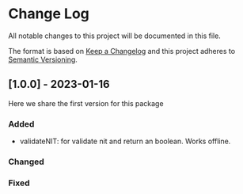 # Change Log

All notable changes to this project will be documented in this file.

The format is based on [Keep a Changelog](http://keepachangelog.com/)
and this project adheres to [Semantic Versioning](http://semver.org/).

## [1.0.0] - 2023-01-16

Here we share the first version for this package

### Added

- validateNIT: for validate nit and return an boolean. Works offline.

### Changed

### Fixed

